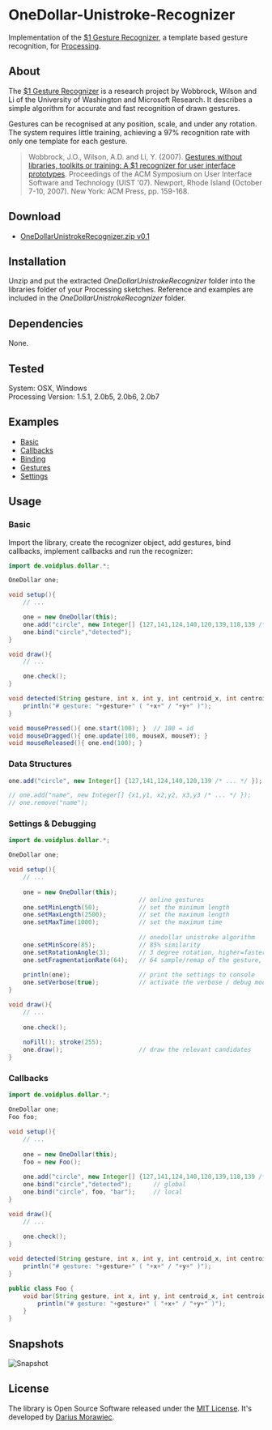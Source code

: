 # OneDollar-Unistroke-Recognizer

Implementation of the [$1 Gesture Recognizer](http://depts.washington.edu/aimgroup/proj/dollar/), a template based gesture recognition, for [Processing](http://processing.org/).


## About

The [$1 Gesture Recognizer](http://depts.washington.edu/aimgroup/proj/dollar/) is a research project by Wobbrock, Wilson and Li of the University of Washington and Microsoft Research. It describes a simple algorithm for accurate and fast recognition of drawn gestures.

Gestures can be recognised at any position, scale, and under any rotation. The system requires little training, achieving a 97% recognition rate with only one template for each gesture.

> Wobbrock, J.O., Wilson, A.D. and Li, Y. (2007). [Gestures without libraries, toolkits or training: A $1 recognizer for user interface prototypes](http://faculty.washington.edu/wobbrock/pubs/uist-07.1.pdf). Proceedings of the ACM Symposium on User Interface Software and Technology (UIST '07). Newport, Rhode Island (October 7-10, 2007). New York: ACM Press, pp. 159-168.


## Download

* [OneDollarUnistrokeRecognizer.zip v0.1](https://raw.github.com/voidplus/OneDollar-Unistroke-Recognizer/master/download/OneDollarUnistrokeRecognizer.zip)

## Installation

Unzip and put the extracted *OneDollarUnistrokeRecognizer* folder into the libraries folder of your Processing sketches. Reference and examples are included in the *OneDollarUnistrokeRecognizer* folder.

## Dependencies
None.

## Tested
System: OSX, Windows<br>
Processing Version: 1.5.1, 2.0b5, 2.0b6, 2.0b7

## Examples

* [Basic](https://github.com/voidplus/OneDollar-Unistroke-Recognizer/blob/master/examples/e1_basic/e1_basic.pde)
* [Callbacks](https://github.com/voidplus/OneDollar-Unistroke-Recognizer/blob/master/examples/e2_several_callbacks/e2_several_callbacks.pde)
* [Binding](https://github.com/voidplus/OneDollar-Unistroke-Recognizer/blob/master/examples/e3_local_binding/e3_local_binding.pde)
* [Gestures](https://github.com/voidplus/OneDollar-Unistroke-Recognizer/blob/master/examples/e4_more_gestures/e4_more_gestures.pde)
* [Settings](https://github.com/voidplus/OneDollar-Unistroke-Recognizer/blob/master/examples/e5_settings/e5_settings.pde)

## Usage

### Basic

Import the library, create the recognizer object, add gestures, bind callbacks, implement callbacks and run the recognizer:

```java
import de.voidplus.dollar.*;

OneDollar one;

void setup(){
	// ...

	one = new OneDollar(this);
	one.add("circle", new Integer[] {127,141,124,140,120,139,118,139 /* ... */ });
	one.bind("circle","detected");
}

void draw(){
	// ...

	one.check();
}

void detected(String gesture, int x, int y, int centroid_x, int centroid_y){
	println("# gesture: "+gesture+" ( "+x+" / "+y+" )");
}

void mousePressed(){ one.start(100); } 	// 100 = id
void mouseDragged(){ one.update(100, mouseX, mouseY); }
void mouseReleased(){ one.end(100); }
``` 

### Data Structures

```java
one.add("circle", new Integer[] {127,141,124,140,120,139 /* ... */ });

// one.add("name", new Integer[] {x1,y1, x2,y2, x3,y3 /* ... */ });
// one.remove("name");
```

### Settings & Debugging

```java
import de.voidplus.dollar.*;

OneDollar one;

void setup(){
	// ...
	
	one = new OneDollar(this);
									// online gestures
	one.setMinLength(50);			// set the minimum length
  	one.setMaxLength(2500);			// set the maximum length
	one.setMaxTime(1000);			// set the maximum time
	
									// onedollar unistroke algorithm
	one.setMinScore(85);			// 85% similarity
	one.setRotationAngle(3);		// 3 degree rotation, higher=faster, 360/3=120 calculations
	one.setFragmentationRate(64); 	// 64 sample/remap of the gesture, lower=faster
  
	println(one);					// print the settings to console
	one.setVerbose(true);			// activate the verbose / debug mode
}

void draw(){
	// ...
	
	one.check();
	
	noFill(); stroke(255);
	one.draw();                   	// draw the relevant candidates
}
```

### Callbacks

```java
import de.voidplus.dollar.*;

OneDollar one;
Foo foo;

void setup(){
	// ...
	
	one = new OneDollar(this);
	foo = new Foo();
	
	one.add("circle", new Integer[] {127,141,124,140,120,139,118,139 /* ... */ });
	one.bind("circle","detected");		// global
	one.bind("circle", foo, "bar");		// local
}

void draw(){
	// ...
	
	one.check();
}

void detected(String gesture, int x, int y, int centroid_x, int centroid_y){	// global
	println("# gesture: "+gesture+" ( "+x+" / "+y+" )");
}

public class Foo {
	void bar(String gesture, int x, int y, int centroid_x, int centroid_y){ 	// local
		println("# gesture: "+gesture+" ( "+x+" / "+y+" )");
	}
}
```

## Snapshots

![Snapshot](https://raw.github.com/voidplus/OneDollar-Unistroke-Recognizer/master/reference/p5snap.png)

## License

The library is Open Source Software released under the [MIT License](https://raw.github.com/voidplus/OneDollar-Unistroke-Recognizer/master/MIT-LICENSE.txt). It's developed by [Darius Morawiec](http://voidplus.de).